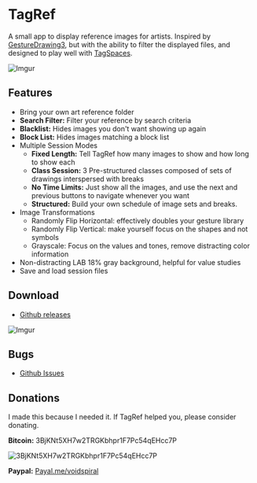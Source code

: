 # TagRef

A small app to display reference images for artists. Inspired by [GestureDrawing3](https://cubebrush.co/advanches/products/d9q6yq/gesturedrawing), but with the ability to filter the displayed files, and designed to play well with [TagSpaces](https://www.tagspaces.org/).

![Imgur](https://i.imgur.com/Yzlw96d.png)

## Features

* Bring your own art reference folder
* **Search Filter:** Filter your reference by search criteria
* **Blacklist:** Hides images you don't want showing up again
* **Block List:** Hides images matching a block list
* Multiple Session Modes
  * **Fixed Length:** Tell TagRef how many images to show and how long to show each
  * **Class Session:** 3 Pre-structured classes composed of sets of drawings interspersed with breaks
  * **No Time Limits:** Just show all the images, and use the next and previous buttons to navigate whenever you want
  * **Structured:** Build your own schedule of image sets and breaks.
* Image Transformations
  * Randomly Flip Horizontal: effectively doubles your gesture library
  * Randomly Flip Vertical: make yourself focus on the shapes and not symbols
  * Grayscale: Focus on the values and tones, remove distracting color information
* Non-distracting LAB 18% gray background, helpful for value studies
* Save and load session files

## Download

* [Github releases](https://github.com/arcandio/TagRef/releases)

![Imgur](https://i.imgur.com/kn8f4S0.png)

## Bugs

* [Github Issues](https://github.com/arcandio/TagRef/issues)

## Donations

I made this because I needed it. If TagRef helped you, please consider donating.

**Bitcoin:** 3BjKNt5XH7w2TRGKbhpr1F7Pc54qEHcc7P

![3BjKNt5XH7w2TRGKbhpr1F7Pc54qEHcc7P](https://i.imgur.com/rr3ExzA.png)

**Paypal:** [Payal.me/voidspiral](http://paypal.me/voidspiral)